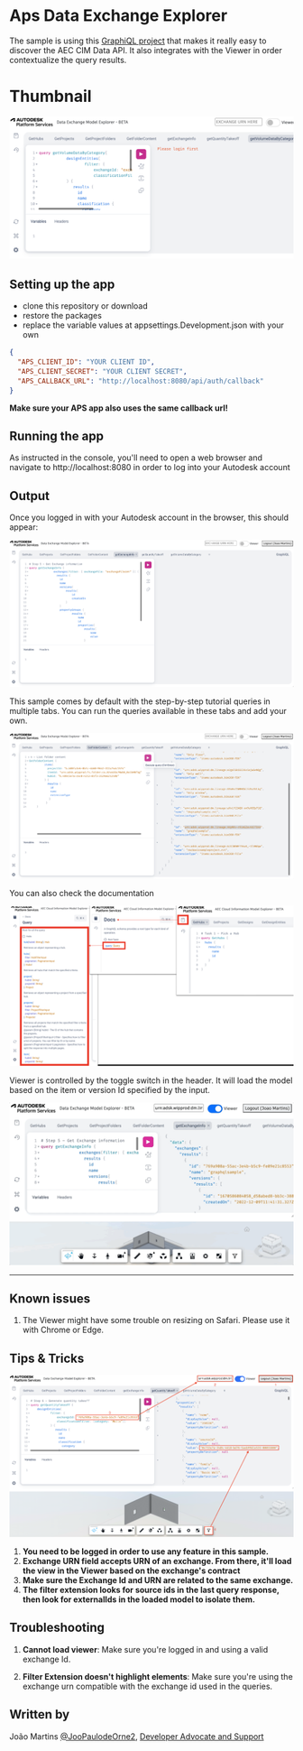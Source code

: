 # Aps Data Exchange Explorer

The sample is using this [GraphiQL project](https://github.com/graphql/graphiql) that makes it really easy to discover the AEC CIM Data API.
It also integrates with the Viewer in order contextualize the query results.

# Thumbnail

![Thumbnail](./thumbnail.png)

## Setting up the app

- clone this repository or download
- restore the packages
- replace the variable values at appsettings.Development.json with your own

```json
{
  "APS_CLIENT_ID": "YOUR CLIENT ID",
  "APS_CLIENT_SECRET": "YOUR CLIENT SECRET",
  "APS_CALLBACK_URL": "http://localhost:8080/api/auth/callback"
}
```

**Make sure your APS app also uses the same callback url!**

## Running the app

As instructed in the console, you'll need to open a web browser and navigate to http://localhost:8080 in order to log into your Autodesk account

## Output

Once you logged in with your Autodesk account in the browser, this should appear:

![GraphiQL](./readme/GraphiQL.png)

This sample comes by default with the step-by-step tutorial queries in multiple tabs. You can run the queries available in these tabs and add your own.

![Queries](./readme/Queries.png)

You can also check the documentation

![Docs](./readme/Docs.png)

Viewer is controlled by the toggle switch in the header. It will load the model based on the item or version Id specified by the input.

![workflow](./readme/workflow.gif)

---

## Known issues

1. The Viewer might have some trouble on resizing on Safari. Please use it with Chrome or Edge.

## Tips & Tricks

![Tips](./readme/Tips.png)

1. **You need to be logged in order to use any feature in this sample.**
2. **Exchange URN field accepts URN of an exchange. From there, it'll load the view in the Viewer based on the exchange's contract**
3. **Make sure the Exchange Id and URN are related to the same exchange.**
4. **The filter extension looks for source ids in the last query response, then look for externalIds in the loaded model to isolate them.**

## Troubleshooting

1. **Cannot load viewer**: Make sure you're logged in and using a valid exchange Id.

2. **Filter Extension doesn't highlight elements**: Make sure you're using the exchange urn compatible with the exchange id used in the queries.

## Written by

João Martins [@JooPaulodeOrne2](http://twitter.com/JooPaulodeOrne2), [Developer Advocate and Support](http://aps.autodesk.com)

